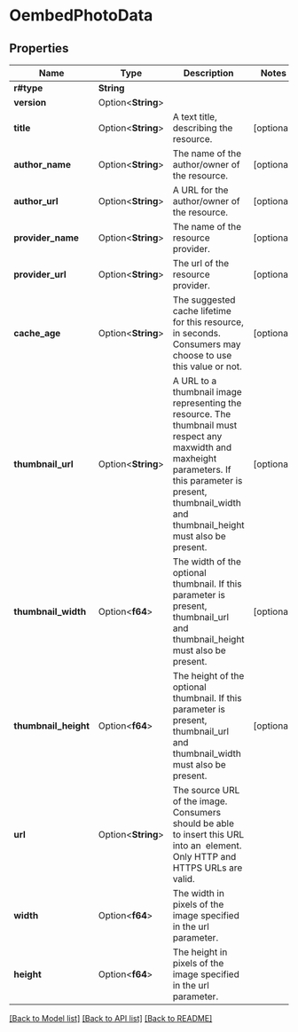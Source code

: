 # OembedPhotoData

## Properties

Name | Type | Description | Notes
------------ | ------------- | ------------- | -------------
**r#type** | **String** |  | 
**version** | Option<**String**> |  | 
**title** | Option<**String**> | A text title, describing the resource. | [optional]
**author_name** | Option<**String**> | The name of the author/owner of the resource. | [optional]
**author_url** | Option<**String**> | A URL for the author/owner of the resource. | [optional]
**provider_name** | Option<**String**> | The name of the resource provider. | [optional]
**provider_url** | Option<**String**> | The url of the resource provider. | [optional]
**cache_age** | Option<**String**> | The suggested cache lifetime for this resource, in seconds. Consumers may choose to use this value or not. | [optional]
**thumbnail_url** | Option<**String**> | A URL to a thumbnail image representing the resource. The thumbnail must respect any maxwidth and maxheight parameters. If this parameter is present, thumbnail_width and thumbnail_height must also be present. | [optional]
**thumbnail_width** | Option<**f64**> | The width of the optional thumbnail. If this parameter is present, thumbnail_url and thumbnail_height must also be present. | [optional]
**thumbnail_height** | Option<**f64**> | The height of the optional thumbnail. If this parameter is present, thumbnail_url and thumbnail_width must also be present. | [optional]
**url** | Option<**String**> | The source URL of the image. Consumers should be able to insert this URL into an <img> element. Only HTTP and HTTPS URLs are valid. | 
**width** | Option<**f64**> | The width in pixels of the image specified in the url parameter. | 
**height** | Option<**f64**> | The height in pixels of the image specified in the url parameter. | 

[[Back to Model list]](../README.md#documentation-for-models) [[Back to API list]](../README.md#documentation-for-api-endpoints) [[Back to README]](../README.md)


